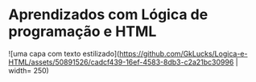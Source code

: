 # Aprendizados com Lógica de programação e HTML

![uma capa com texto estilizado](https://github.com/GkLucks/Logica-e-HTML/assets/50891526/cadcf439-16ef-4583-8db3-c2a21bc30996 | width= 250)
